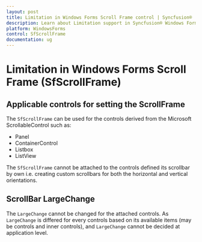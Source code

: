 ```yaml
---
layout: post
title: Limitation in Windows Forms Scroll Frame control | Syncfusion®
description: Learn about Limitation support in Syncfusion® Windows Forms Scroll Frame (SfScrollFrame) control and more details.
platform: WindowsForms
control: SfScrollFrame
documentation: ug
---
```


# Limitation in Windows Forms Scroll Frame (SfScrollFrame)

## Applicable controls for setting the ScrollFrame

The `SfScrollFrame` can be used for the controls derived from the Microsoft ScrollableControl such as:

* Panel
* ContainerControl
* Listbox
* ListView

The `SfScrollFrame` cannot be attached to the controls defined its scrollbar by own i.e. creating custom scrollbars for both the horizontal and vertical orientations.

## ScrollBar LargeChange 

The `LargeChange` cannot be changed for the attached controls. As `LargeChange` is differed for every controls based on its available items (may be controls and inner controls), and `LargeChange` cannot be decided at application level. 
